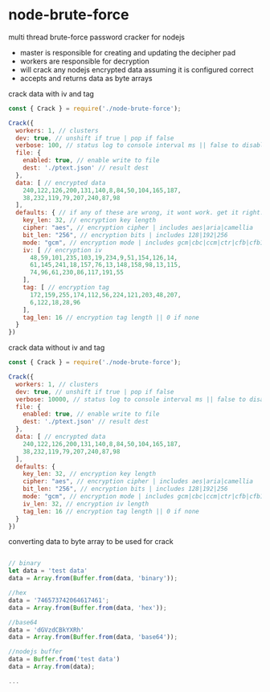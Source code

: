 # node-brute-force
multi thread brute-force password cracker for nodejs

* master is responsible for creating and updating the decipher pad
* workers are responsible for decryption
* will crack any nodejs encrypted data assuming it is configured correct
* accepts and returns data as byte arrays

crack data with iv and tag
```js
const { Crack } = require('./node-brute-force');

Crack({
  workers: 1, // clusters
  dev: true, // unshift if true | pop if false
  verbose: 100, // status log to console interval ms || false to disable
  file: {
    enabled: true, // enable write to file
    dest: './ptext.json' // result dest
  },
  data: [ // encrypted data
    240,122,126,200,131,140,8,84,50,104,165,187,
    38,232,119,79,207,240,87,98
  ],
  defaults: { // if any of these are wrong, it wont work. get it right.
    key_len: 32, // encryption key length
    cipher: "aes", // encryption cipher | includes aes|aria|camellia
    bit_len: "256", // encryption bits | includes 128|192|256
    mode: "gcm", // encryption mode | includes gcm|cbc|ccm|ctr|cfb|cfb1|cfb8|ocb|ofb
    iv: [ // encryption iv
      48,59,101,235,103,19,234,9,51,154,126,14,
      61,145,241,18,157,76,13,148,158,98,13,115,
      74,96,61,230,86,117,191,55
    ],
    tag: [ // encryption tag
      172,159,255,174,112,56,224,121,203,48,207,
      6,122,18,28,96
    ],
    tag_len: 16 // encryption tag length || 0 if none
  }
})


```

crack data without iv and tag
```js
const { Crack } = require('./node-brute-force');

Crack({
  workers: 1, // clusters
  dev: true, // unshift if true | pop if false
  verbose: 10000, // status log to console interval ms || false to disable
  file: {
    enabled: true, // enable write to file
    dest: './ptext.json' // result dest
  },
  data: [ // encrypted data
    240,122,126,200,131,140,8,84,50,104,165,187,
    38,232,119,79,207,240,87,98
  ],
  defaults: {
    key_len: 32, // encryption key length
    cipher: "aes", // encryption cipher | includes aes|aria|camellia
    bit_len: "256", // encryption bits | includes 128|192|256
    mode: "gcm", // encryption mode | includes gcm|cbc|ccm|ctr|cfb|cfb1|cfb8|ocb|ofb
    iv_len: 32, // encryption iv length
    tag_len: 16 // encryption tag length || 0 if none
  }
})


```


converting data to byte array to be used for crack
```js

// binary
let data = 'test data'
data = Array.from(Buffer.from(data, 'binary'));

//hex
data = '746573742064617461';
data = Array.from(Buffer.from(data, 'hex'));

//base64
data = 'dGVzdCBkYXRh'
data = Array.from(Buffer.from(data, 'base64'));

//nodejs buffer
data = Buffer.from('test data')
data = Array.from(data);

...
```

